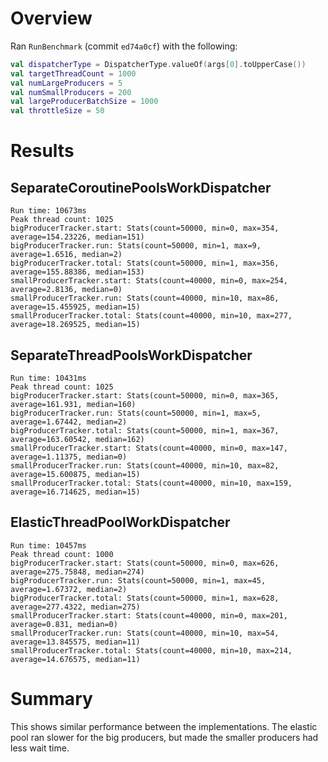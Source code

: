 # Overview

Ran ``RunBenchmark`` (commit ``ed74a0cf``) with the following:
```kotlin
val dispatcherType = DispatcherType.valueOf(args[0].toUpperCase())
val targetThreadCount = 1000
val numLargeProducers = 5
val numSmallProducers = 200
val largeProducerBatchSize = 1000
val throttleSize = 50
```

# Results

## SeparateCoroutinePoolsWorkDispatcher
```
Run time: 10673ms
Peak thread count: 1025
bigProducerTracker.start: Stats(count=50000, min=0, max=354, average=154.23226, median=151)
bigProducerTracker.run: Stats(count=50000, min=1, max=9, average=1.6516, median=2)
bigProducerTracker.total: Stats(count=50000, min=1, max=356, average=155.88386, median=153)
smallProducerTracker.start: Stats(count=40000, min=0, max=254, average=2.8136, median=0)
smallProducerTracker.run: Stats(count=40000, min=10, max=86, average=15.455925, median=15)
smallProducerTracker.total: Stats(count=40000, min=10, max=277, average=18.269525, median=15)
```

## SeparateThreadPoolsWorkDispatcher
```
Run time: 10431ms
Peak thread count: 1025
bigProducerTracker.start: Stats(count=50000, min=0, max=365, average=161.931, median=160)
bigProducerTracker.run: Stats(count=50000, min=1, max=5, average=1.67442, median=2)
bigProducerTracker.total: Stats(count=50000, min=1, max=367, average=163.60542, median=162)
smallProducerTracker.start: Stats(count=40000, min=0, max=147, average=1.11375, median=0)
smallProducerTracker.run: Stats(count=40000, min=10, max=82, average=15.600875, median=15)
smallProducerTracker.total: Stats(count=40000, min=10, max=159, average=16.714625, median=15)
```

##  ElasticThreadPoolWorkDispatcher
```
Run time: 10457ms
Peak thread count: 1000
bigProducerTracker.start: Stats(count=50000, min=0, max=626, average=275.75848, median=274)
bigProducerTracker.run: Stats(count=50000, min=1, max=45, average=1.67372, median=2)
bigProducerTracker.total: Stats(count=50000, min=1, max=628, average=277.4322, median=275)
smallProducerTracker.start: Stats(count=40000, min=0, max=201, average=0.831, median=0)
smallProducerTracker.run: Stats(count=40000, min=10, max=54, average=13.845575, median=11)
smallProducerTracker.total: Stats(count=40000, min=10, max=214, average=14.676575, median=11)
```

# Summary
This shows similar performance between the implementations.  The elastic pool ran slower for the big producers, but made
the smaller producers had less wait time.